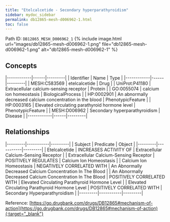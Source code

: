```yaml
---
title: "Etelcalcetide - Secondary hyperparathyroidism"
sidebar: mydoc_sidebar
permalink: db12865-mesh-d006962-1.html
toc: false 
---
```



Path ID: `DB12865_MESH_D006962_1`
{% include image.html url="images/db12865-mesh-d006962-1.png" file="db12865-mesh-d006962-1.png" alt="db12865-mesh-d006962-1" %}

## Concepts

|------------|------|---------|
| Identifier | Name | Type    |
|------------|------|---------|
| MESH:C583569 | etelcalcetide | Drug |
| UniProt:P41180 | Extracellular calcium-sensing receptor | Protein |
| GO:0055074 | calcium ion homeostasis | BiologicalProcess |
| HP:0002901 | An abnormally decreased calcium concentration in the blood | PhenotypicFeature |
| HP:0003165 | Elevated circulating parathyroid hormone level | PhenotypicFeature |
| MESH:D006962 | Secondary hyperparathyroidism | Disease |
|------------|------|---------|

## Relationships

|---------|-----------|---------|
| Subject | Predicate | Object  |
|---------|-----------|---------|
| Etelcalcetide | INCREASES ACTIVITY OF | Extracellular Calcium-Sensing Receptor |
| Extracellular Calcium-Sensing Receptor | POSITIVELY REGULATES | Calcium Ion Homeostasis |
| Calcium Ion Homeostasis | NEGATIVELY CORRELATED WITH | An Abnormally Decreased Calcium Concentration In The Blood |
| An Abnormally Decreased Calcium Concentration In The Blood | POSITIVELY CORRELATED WITH | Elevated Circulating Parathyroid Hormone Level |
| Elevated Circulating Parathyroid Hormone Level | POSITIVELY CORRELATED WITH | Secondary Hyperparathyroidism |
|---------|-----------|---------|

Reference: [https://go.drugbank.com/drugs/DB12865#mechanism-of-action](https://go.drugbank.com/drugs/DB12865#mechanism-of-action){:target="_blank"}